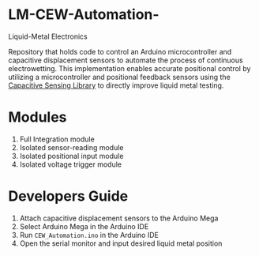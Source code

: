 # LM-CEW-Automation-

Liquid-Metal Electronics

Repository that holds code to control an Arduino microcontroller and capacitive displacement sensors to automate the process of continuous electrowetting. This implementation enables accurate positional control by utilizing a microcontroller and positional feedback sensors using the [Capacitive Sensing Library](http://playground.arduino.cc/Main/CapacitiveSensor?from=Main.CapSense) to directly improve liquid metal testing.

# Modules

1. Full Integration module
2. Isolated sensor-reading module
3. Isolated positional input module
4. Isolated voltage trigger module

# Developers Guide

1.	Attach capacitive displacement sensors to the Arduino Mega
2.	Select Arduino Mega in the Arduino IDE
3.	Run `CEW_Automation.ino` in the Arduino IDE
4.	Open the serial monitor and input desired liquid metal position 
